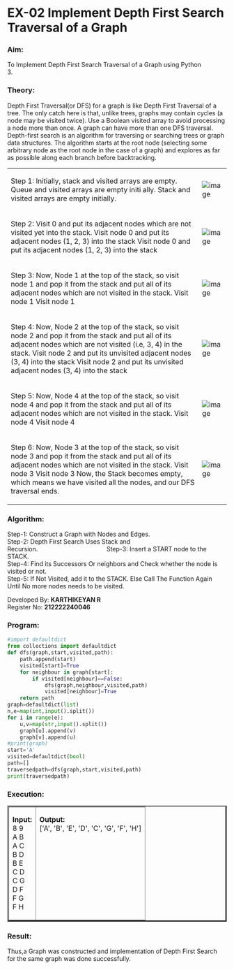 # EX-02 Implement Depth First Search Traversal of a Graph
### Aim:
To Implement Depth First Search Traversal of a Graph using Python 3.&emsp;&emsp;&emsp;&emsp;&emsp;&emsp;&emsp;&emsp;&emsp;&emsp;&emsp;
### Theory:
Depth First Traversal(or DFS) for a graph is like Depth First Traversal of a tree. The only catch here is that, unlike trees, graphs may contain cycles (a node may be visited twice). Use a Boolean visited array to avoid processing a node more than once. A graph can have more than one DFS traversal. 
Depth-first search is an algorithm for traversing or searching trees or graph data structures. The algorithm starts at the root node (selecting some arbitrary node as the root node in the case of a graph) and explores as far as possible along each branch before backtracking.
<table>
<tr>
<td>

Step 1: Initially, stack and visited arrays are empty.
Queue and visited arrays are empty initi ally.
Stack and visited arrays are empty initially.
</td> 
<td>

![image](https://github.com/natsaravanan/19AI405FUNDAMENTALSOFARTIFICIALINTELLIGENCE/assets/87870499/640b3c6f-3ac1-49a2-a955-68da9a71f446) 
</td>
</tr> 
<tr>
<td>

Step 2: Visit 0 and put its adjacent nodes which are not visited yet into the stack.
 Visit node 0 and put its adjacent nodes (1, 2, 3) into the stack
 Visit node 0 and put its adjacent nodes (1, 2, 3) into the stack
</td> 
<td>

 ![image](https://github.com/natsaravanan/19AI405FUNDAMENTALSOFARTIFICIALINTELLIGENCE/assets/87870499/86dcf7d9-1f9d-49b0-a821-5976a6e77606)
</td>
</tr> 
<tr>
<td>

Step 3: Now, Node 1 at the top of the stack, so visit node 1 and pop it from the stack and put all of its adjacent nodes which are not visited in the stack.
Visit node 1
 Visit node 1

</td> 
<td>

 ![image](https://github.com/natsaravanan/19AI405FUNDAMENTALSOFARTIFICIALINTELLIGENCE/assets/87870499/e6017942-08b1-4742-87ad-c97eb97bf985)
</td>
</tr> 
<tr>
<td>

Step 4: Now, Node 2 at the top of the stack, so visit node 2 and pop it from the stack and put all of its adjacent nodes which are not visited (i.e, 3, 4) in the stack.
 Visit node 2 and put its unvisited adjacent nodes (3, 4) into the stack
 Visit node 2 and put its unvisited adjacent nodes (3, 4) into the stack
</td> 
<td>

![image](https://github.com/natsaravanan/19AI405FUNDAMENTALSOFARTIFICIALINTELLIGENCE/assets/87870499/6e6d123c-60ae-4f9c-a27c-c4fc7e57d57c)
</td>
</tr> 
<tr>
<td>

Step 5: Now, Node 4 at the top of the stack, so visit node 4 and pop it from the stack and put all of its adjacent nodes which are not visited in the stack.
 Visit node 4
 Visit node 4
</td> 
<td>

![image](https://github.com/natsaravanan/19AI405FUNDAMENTALSOFARTIFICIALINTELLIGENCE/assets/87870499/20b76a05-5668-4da5-8189-e10fb1bb7238)
</td>
</tr> 
<tr>
<td>

Step 6: Now, Node 3 at the top of the stack, so visit node 3 and pop it from the stack and put all of its adjacent nodes which are not visited in the stack.
Visit node 3
Visit node 3
Now, the Stack becomes empty, which means we have visited all the nodes, and our DFS traversal ends.
</td> 
<td>

![image](https://github.com/natsaravanan/19AI405FUNDAMENTALSOFARTIFICIALINTELLIGENCE/assets/87870499/3b88f04a-7846-4f75-89b4-22bbd5b48e52)
</td>
</tr> 
</table>

### Algorithm:
 Step-1: Construct a Graph with Nodes and Edges.&emsp;&emsp;&emsp;&emsp;&emsp;&emsp;&emsp;&emsp;&emsp;&emsp;&emsp;&emsp;  
 Step-2: Depth First Search Uses Stack and Recursion.&emsp;&emsp;&emsp;&emsp;&emsp;&emsp;&emsp;&emsp;&emsp;&emsp;&emsp;
 Step-3: Insert a START node to the STACK.<br>
 Step-4: Find its Successors Or neighbors and Check whether the node is visited or not.<br>
 Step-5: If Not Visited, add it to the STACK. Else Call The Function Again Until No more nodes needs to be visited.
 
Developed By: **KARTHIKEYAN R**<br>
Register No: **212222240046**<br>

### Program:
```Python
#import defaultdict
from collections import defaultdict
def dfs(graph,start,visited,path):
    path.append(start)
    visited[start]=True
    for neighbour in graph[start]:
        if visited[neighbour]==False:
            dfs(graph,neighbour,visited,path)
            visited[neighbour]=True
    return path
graph=defaultdict(list)
n,e=map(int,input().split())
for i in range(e):
    u,v=map(str,input().split())
    graph[u].append(v)
    graph[v].append(u)
#print(graph)
start='A'
visited=defaultdict(bool)
path=[]
traversedpath=dfs(graph,start,visited,path)
print(traversedpath)
```
### Execution:
<table border=3>
<tr border=3>
<td border=3>
 
**Input:** <br>
8 9<br>
A B<br>
A C<br>
B D<br>
B E<br>
C D<br>
C G<br>
D F<br>
F G<br>
F H<br>
</td> 
<td valign=top>

**Output:** <br>
['A', 'B', 'E', 'D', 'C', 'G', 'F', 'H']
 
</td>
</tr> 
</table>


### Result:
Thus,a Graph was constructed and implementation of Depth First Search for the same graph was done successfully.

